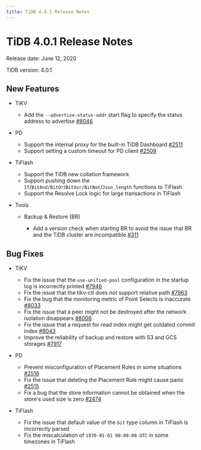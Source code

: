 ```yaml
---
title: TiDB 4.0.1 Release Notes
---
```


# TiDB 4.0.1 Release Notes

Release date: June 12, 2020

TiDB version: 4.0.1

## New Features

+ TiKV

    - Add the `--advertise-status-addr` start flag to specify the status address to advertise [#8046](https://github.com/tikv/tikv/pull/8046)

+ PD

    - Support the internal proxy for the built-in TiDB Dashboard [#2511](https://github.com/pingcap/pd/pull/2511)
    - Support setting a custom timeout for PD client [#2509](https://github.com/pingcap/pd/pull/2509)

+ TiFlash

    - Support the TiDB new collation framework
    - Support pushing down the `If`/`BitAnd/BitOr`/`BitXor/BitNot`/`Json_length` functions to TiFlash
    - Support the Resolve Lock logic for large transactions in TiFlash

+ Tools

    - Backup & Restore (BR)

        - Add a version check when starting BR to avoid the issue that BR and the TiDB cluster are incompatible [#311](https://github.com/pingcap/br/pull/311)

## Bug Fixes

+ TiKV

    - Fix the issue that the `use-unified-pool` configuration in the startup log is incorrectly printed [#7946](https://github.com/tikv/tikv/pull/7946)
    - Fix the issue that the tikv-ctl does not support relative path [#7963](https://github.com/tikv/tikv/pull/7963)
    - Fix the bug that the monitoring metric of Point Selects is inaccurate [#8033](https://github.com/tikv/tikv/pull/8033)
    - Fix the issue that a peer might not be destroyed after the network isolation disappears [#8006](https://github.com/tikv/tikv/pull/8006)
    - Fix the issue that a request for read index might get outdated commit index [#8043](https://github.com/tikv/tikv/pull/8043)
    - Improve the reliability of backup and restore with S3 and GCS storages [#7917](https://github.com/tikv/tikv/pull/7917)

+ PD

    - Prevent misconfiguration of Placement Rules in some situations [#2516](https://github.com/pingcap/pd/pull/2516)
    - Fix the issue that deleting the Placement Rule might cause panic [#2515](https://github.com/pingcap/pd/pull/2515)
    - Fix a bug that the store information cannot be obtained when the store's used size is zero [#2474](https://github.com/pingcap/pd/pull/2474)

+ TiFlash

    - Fix the issue that default value of the `bit` type column in TiFlash is incorrectly parsed
    - Fix the miscalculation of `1970-01-01 00:00:00 UTC` in some timezones in TiFlash
